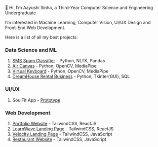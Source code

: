 👋 Hi, I’m Aayushi Sinha, a Third-Year Computer Science and Engineering Undergraduate

I’m interested in Machine Learning, Computer Vision, UI/UX Design and Front-End Web Development.

Here is a list of all my best projects:

### Data Science and ML
1) [SMS Spam Classifier](https://github.com/aayushi-2003/sms-spam-classifier) - Python, NLTK, Pandas
2) [Air Canvas](https://github.com/aayushi-2003/AirCanvas) - Python, OpenCV, MediaPipe
3) [Virtual Keyboard](https://github.com/aayushi-2003/Virtual-Keyboard) - Python, OpenCV, MediaPipe
4) [DreamHouse Rental Business](https://github.com/aayushi-2003/DreamHouse-DBMS) - Python, Tkinter(GUI), SQL
   
### UI/UX
1) SoulFit App -  [Prototype](https://www.figma.com/proto/wt9uC3xpTSNAnjZJ2BCxgC/SoulFit-Design-(Copy)?node-id=2304-113&t=EBCGDSk7MY6VPrXD-1&scaling=scale-down&content-scaling=fixed&page-id=0%3A1&starting-point-node-id=2302%3A169&show-proto-sidebar=1)

### Web Development
1) [Portfolio Website](https://github.com/aayushi-2003/Aayushi-Sinha-Portfolio) - TailwindCSS, ReactJS
2) [LearnWave Landing Page](https://github.com/aayushi-2003/LearnWave) - TailwindCSS, ReactJS
3) [Velocity Landing Page](https://github.com/Velocity-IIITDWD/velocity) - TailwindCSS, JavaScript
4) [Restaurant Website](https://github.com/aayushi-2003/Restaurant-website) - TailwindCSS, JavaScript
